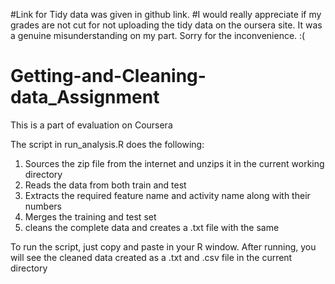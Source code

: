 #Link for Tidy data was given in github link.
#I would really appreciate if my grades are not cut for not uploading the tidy data on the oursera site. It was a genuine misunderstanding on my part. Sorry for the inconvenience. :(


# Getting-and-Cleaning-data_Assignment
This is a part of evaluation on Coursera

The script in run_analysis.R does the following:

1. Sources the zip file from the internet and unzips it in the current working directory
2. Reads the data from both train and test
2. Extracts the required feature name and activity name along with their numbers
3. Merges the training and test set
4. cleans the complete data and creates a .txt file with the same

To run the script, just copy and paste in your R window. After running, you will see the cleaned data created as a .txt and .csv file in the current directory
